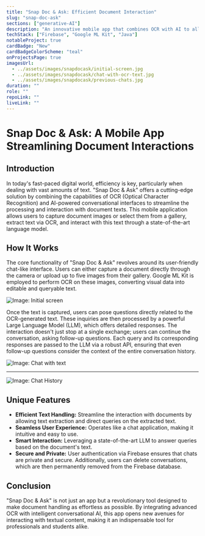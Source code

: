 ```yaml
---
title: "Snap Doc & Ask: Efficient Document Interaction"
slug: "snap-doc-ask"
sections: ["generative-AI"]
description: "An innovative mobile app that combines OCR with AI to allow users to interact with document texts through a conversational interface."
techStack: ["Firebase", "Google ML Kit", "Java"]
notableProject: true
cardBadge: "New"
cardBadgeColorScheme: "teal"
onProjectsPage: true
imagesUrl: 
  - ../assets/images/snapdocask/initial-screen.jpg
  - ../assets/images/snapdocask/chat-with-ocr-text.jpg
  - ../assets/images/snapdocask/previous-chats.jpg
duration: ""
role: ""
repoLink: ""
liveLink: ""
---
```


# Snap Doc & Ask: A Mobile App Streamlining Document Interactions

## Introduction

In today's fast-paced digital world, efficiency is key, particularly when dealing with vast amounts of text. "Snap Doc & Ask" offers a cutting-edge solution by combining the capabilities of OCR (Optical Character Recognition) and AI-powered conversational interfaces to streamline the processing and interaction with document texts. This mobile application allows users to capture document images or select them from a gallery, extract text via OCR, and interact with this text through a state-of-the-art language model.

## How It Works

The core functionality of "Snap Doc & Ask" revolves around its user-friendly chat-like interface. Users can either capture a document directly through the camera or upload up to five images from their gallery. Google ML Kit is employed to perform OCR on these images, converting visual data into editable and queryable text.

![Image: Initial screen](../assets/images/snapdocask/initial-screen.jpg)

Once the text is captured, users can pose questions directly related to the OCR-generated text. These inquiries are then processed by a powerful Large Language Model (LLM), which offers detailed responses. The interaction doesn't just stop at a single exchange; users can continue the conversation, asking follow-up questions. Each query and its corresponding responses are passed to the LLM via a robust API, ensuring that even follow-up questions consider the context of the entire conversation history.

![Image: Chat with text](../assets/images/snapdocask/chat-with-ocr-text.jpg)

---

![Image: Chat History](../assets/images/snapdocask/previous-chats.jpg)

## Unique Features

- **Efficient Text Handling:** Streamline the interaction with documents by allowing text extraction and direct queries on the extracted text.
- **Seamless User Experience:** Operates like a chat application, making it intuitive and easy to use.
- **Smart Interaction:** Leveraging a state-of-the-art LLM to answer queries based on the document's text.
- **Secure and Private:** User authentication via Firebase ensures that chats are private and secure. Additionally, users can delete conversations, which are then permanently removed from the Firebase database.

## Conclusion

"Snap Doc & Ask" is not just an app but a revolutionary tool designed to make document handling as effortless as possible. By integrating advanced OCR with intelligent conversational AI, this app opens new avenues for interacting with textual content, making it an indispensable tool for professionals and students alike.
